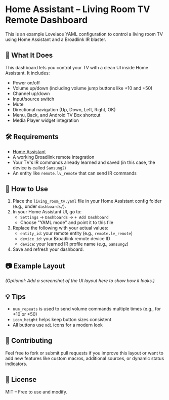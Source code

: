 # Home Assistant – Living Room TV Remote Dashboard

This is an example Lovelace YAML configuration to control a living room TV using Home Assistant and a Broadlink IR blaster.

## 🎯 What It Does

This dashboard lets you control your TV with a clean UI inside Home Assistant. It includes:

- Power on/off  
- Volume up/down (including volume jump buttons like +10 and +50)  
- Channel up/down  
- Input/source switch  
- Mute  
- Directional navigation (Up, Down, Left, Right, OK)  
- Menu, Back, and Android TV Box shortcut  
- Media Player widget integration  

## 🛠 Requirements

- [Home Assistant](https://www.home-assistant.io/)
- A working Broadlink remote integration
- Your TV's IR commands already learned and saved (in this case, the device is called `Samsung2`)
- An entity like `remote.lv_remote` that can send IR commands

## 🧩 How to Use

1. Place the `living_room_tv.yaml` file in your Home Assistant config folder (e.g., under `dashboards/`).
2. In your Home Assistant UI, go to:
   - `Settings` → `Dashboards` → `+ Add Dashboard`
   - Choose "YAML mode" and point it to this file
3. Replace the following with your actual values:
   - `entity_id`: your remote entity (e.g., `remote.lv_remote`)
   - `device_id`: your Broadlink remote device ID
   - `device`: your learned IR profile name (e.g., `Samsung2`)
4. Save and refresh your dashboard.

## 📷 Example Layout

_(Optional: Add a screenshot of the UI layout here to show how it looks.)_

## 💡 Tips

- `num_repeats` is used to send volume commands multiple times (e.g., for +10 or +50)
- `icon_height` helps keep button sizes consistent
- All buttons use `mdi` icons for a modern look

## 🤝 Contributing

Feel free to fork or submit pull requests if you improve this layout or want to add new features like custom macros, additional sources, or dynamic status indicators.

## 📜 License

MIT – Free to use and modify.
